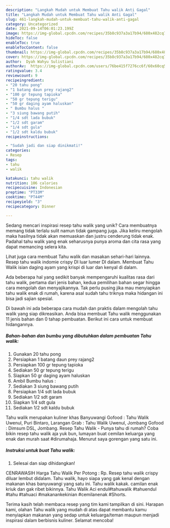 ```yaml
---
description: "Langkah Mudah untuk Membuat Tahu walik Anti Gagal"
title: "Langkah Mudah untuk Membuat Tahu walik Anti Gagal"
slug: 461-langkah-mudah-untuk-membuat-tahu-walik-anti-gagal
category: Uncategorized
date: 2021-09-14T06:01:23.199Z
image: https://img-global.cpcdn.com/recipes/35b8c937a3a17b94/680x482cq70/tahu-walik-foto-resep-utama.jpg
hideToc: false
enableToc: true
enableTocContent: false
thumbnail: https://img-global.cpcdn.com/recipes/35b8c937a3a17b94/680x482cq70/tahu-walik-foto-resep-utama.jpg
cover: https://img-global.cpcdn.com/recipes/35b8c937a3a17b94/680x482cq70/tahu-walik-foto-resep-utama.jpg
author:  Dyah Wahyu Sulistiani
authorAv:  https://img-global.cpcdn.com/users/76be415f7276cc6f/60x60cq50/avatar.jpg
ratingvalue: 3.4
reviewcount: 9
recipeingredient:
- "20 tahu pong"
- "1 batang daun prey rajang2"
- "100 gr tepung tapioka"
- "50 gr tepung terigu"
- "50 gr daging ayam haluskan"
- " Bumbu halus "
- "3 siung bawang putih"
- "1/4 sdt lada bubuk"
- "1/2 sdt garam"
- "1/4 sdt gula"
- "1/2 sdt kaldu bubuk"
recipeinstructions:

- "Sudah jadi dan siap dinikmati!"
categories:
- Resep
tags:
- tahu
- walik

katakunci: tahu walik 
nutrition: 106 calories
recipecuisine: Indonesian
preptime: "PT33M"
cooktime: "PT44M"
recipeyield: "3"
recipecategory: Dinner

---
```



Sedang mencari inspirasi resep tahu walik yang unik? Cara membuatnya memang tidak terlalu sulit namun tidak gampang juga. Jika keliru mengolah maka hasilnya tidak akan memuaskan dan justru cenderung tidak enak. Padahal tahu walik yang enak seharusnya punya aroma dan cita rasa yang dapat memancing selera kita.


Lihat juga cara membuat Tahu walik dan masakan sehari-hari lainnya. Resep tahu walik indomie crispy DI luar lumer DI dalam. Membuat Tahu Walik isian daging ayam yang krispi di luar dan kenyal di dalam.

Ada beberapa hal yang sedikit banyak mempengaruhi kualitas rasa dari tahu walik, pertama dari jenis bahan, kedua pemilihan bahan segar hingga cara mengolah dan menyajikannya. Tak perlu pusing jika mau menyiapkan tahu walik enak di rumah, karena asal sudah tahu triknya maka hidangan ini bisa jadi sajian spesial.


Di bawah ini ada beberapa cara mudah dan praktis dalam mengolah tahu walik yang siap dikreasikan. Anda bisa membuat Tahu walik menggunakan 11 jenis bahan dan 0 tahap pembuatan. Berikut ini cara untuk membuat hidangannya.

<!--inarticleads1-->

##### Bahan-bahan dan bumbu yang dibutuhkan dalam pembuatan Tahu walik:

1. Gunakan 20 tahu pong
1. Persiapkan 1 batang daun prey rajang2
1. Persiapkan 100 gr tepung tapioka
1. Sediakan 50 gr tepung terigu
1. Siapkan 50 gr daging ayam haluskan
1. Ambil  Bumbu halus :
1. Sediakan 3 siung bawang putih
1. Persiapkan 1/4 sdt lada bubuk
1. Sediakan 1/2 sdt garam
1. Siapkan 1/4 sdt gula
1. Sediakan 1/2 sdt kaldu bubuk


Tahu walik merupakan kuliner khas Banyuwangi Gofood : Tahu Walik Uwenul, Puri Bintaro, Larangan Grab : Tahu Walik Uwenul, Jombang Gofood : Dimsum DSL, Jombang. Resep Tahu Walik - Punya tahu di rumah? Coba bikin resep tahu walik aja yuk bun, lumayan buat cemilan keluarga yang enak dan murah saat #dirumahaja. Menurut saya gorengan yang satu ini. 

<!--inarticleads2-->

##### Instruksi untuk buat Tahu walik:


1. Selesai dan siap dihidangkan!

CENRAWASIH Harga Tahu Walik Per Potong : Rp. Resep tahu walik crispy diluar lembut didalam. Tahu walik, hayo siapa yang gak kenal dengan makanan khas banyuwangi yang satu ini. Tahu walik kakak. camilan enak kriuk dan gak ribet bikinnya. Tahu Walik Aci endul#tahuwalik #tahuendul #tahu #tahuaci #makanankekinian #cemilanenak #Shorts. 

Terima kasih telah membaca resep yang tim kami tampilkan di sini. Harapan kami, olahan Tahu walik yang mudah di atas dapat membantu kamu menyiapkan makanan yang sedap untuk keluarga/teman maupun menjadi inspirasi dalam berbisnis kuliner. Selamat mencoba!
